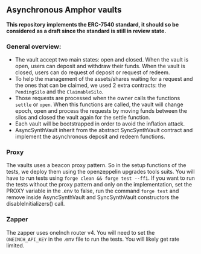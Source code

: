 ## Asynchronous Amphor vaults

**This repository implements the ERC-7540 standard, it should so be considered as a draft since the standard is still in review state.**

### General overview:

- The vault accept two main states: open and closed. When the vault is open, users can deposit and withdraw their funds. When the vault is closed, users can do request of deposit or request of redeem.
- To help the management of the assets/shares waiting for a request and the ones that can be claimed, we used 2 extra contracts: the `PendingSilo` and the `ClaimableSilo`.
- Those requests are processed when the owner calls the functions `settle` or `open`. When this functions are called, the vault will change epoch, open and process the requests by moving funds between the silos and closed the vault again for the settle function.
- Each vault will be bootstrapped in order to avoid the inflation attack.
- AsyncSynthVault inherit from the abstract SyncSynthVault contract and implement the asynchronous deposit and redeem functions.

### Proxy

The vaults uses a beacon proxy pattern. So in the setup functions of the tests,
we deploy them using the openzeppelin upgrades tools suits. You will have to run
tests using `forge clean && forge test --ffi`. If you want to run the tests without the proxy pattern and only on the implementation, set the PROXY variable in the .env to false, run the command `forge test` and remove inside AsyncSynthVault and SyncSynthVault constructors the disableInitializers() call.

### Zapper

The zapper uses oneInch router v4. You will need to set the `ONEINCH_API_KEY` in the .env file to run the tests. You will likely get rate limited.
